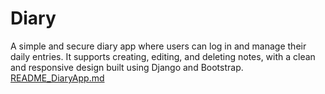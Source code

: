 # Diary
A simple and secure diary app where users can log in and manage their daily entries. It supports creating, editing, and deleting notes, with a clean and responsive design built using Django and Bootstrap.
[README_DiaryApp.md](https://github.com/user-attachments/files/20278976/README_DiaryApp.md)
